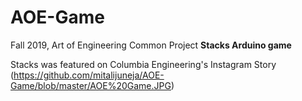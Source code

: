 # AOE-Game
Fall 2019, Art of Engineering Common Project **Stacks Arduino game**

Stacks was featured on Columbia Engineering's Instagram Story
(https://github.com/mitalijuneja/AOE-Game/blob/master/AOE%20Game.JPG)


